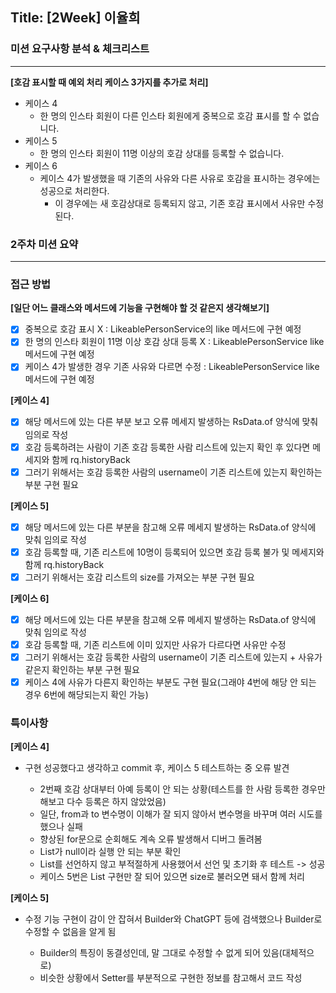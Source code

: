## Title: [2Week] 이율희

### 미션 요구사항 분석 & 체크리스트

---

**[호감 표시할 때 예외 처리 케이스 3가지를 추가로 처리]**

- 케이스 4
  - 한 명의 인스타 회원이 다른 인스타 회원에게 중복으로 호감 표시를 할 수 없습니다.
- 케이스 5
  - 한 명의 인스타 회원이 11명 이상의 호감 상대를 등록할 수 없습니다. 
- 케이스 6
  - 케이스 4가 발생했을 때 기존의 사유와 다른 사유로 호감을 표시하는 경우에는 성공으로 처리한다.
    - 이 경우에는 새 호감상대로 등록되지 않고, 기존 호감 표시에서 사유만 수정된다.


### 2주차 미션 요약

---

### 접근 방법 ###

**[일단 어느 클래스와 메서드에 기능을 구현해야 할 것 같은지 생각해보기]**
  - [X] 중복으로 호감 표시 X : LikeablePersonService의 like 메서드에 구현 예정
  - [X] 한 명의 인스타 회원이 11명 이상 호감 상대 등록 X : LikeablePersonService like 메서드에 구현 예정
  - [X] 케이스 4가 발생한 경우 기존 사유와 다르면 수정 : LikeablePersonService like 메서드에 구현 예정

**[케이스 4]**
  - [X] 해당 메서드에 있는 다른 부분 보고 오류 메세지 발생하는 RsData.of 양식에 맞춰 임의로 작성
  - [X] 호감 등록하려는 사람이 기존 호감 등록한 사람 리스트에 있는지 확인 후 있다면 메세지와 함께 rq.historyBack
  - [X] 그러기 위해서는 호감 등록한 사람의 username이 기존 리스트에 있는지 확인하는 부분 구현 필요

**[케이스 5]**
  - [X] 해당 메서드에 있는 다른 부분을 참고해 오류 메세지 발생하는 RsData.of 양식에 맞춰 임의로 작성
  - [X]  호감 등록할 때, 기존 리스트에 10명이 등록되어 있으면 호감 등록 불가 및 메세지와 함께 rq.historyBack
  - [X] 그러기 위해서는 호감 리스트의 size를 가져오는 부분 구현 필요

**[케이스 6]**
  - [X] 해당 메서드에 있는 다른 부분을 참고해 오류 메세지 발생하는 RsData.of 양식에 맞춰 임의로 작성
  - [X] 호감 등록할 때, 기존 리스트에 이미 있지만 사유가 다르다면 사유만 수정
  - [X] 그러기 위해서는 호감 등록한 사람의 username이 기존 리스트에 있는지 + 사유가 같은지 확인하는 부분 구현 필요
  - [X] 케이스 4에 사유가 다른지 확인하는 부분도 구현 필요(그래야 4번에 해당 안 되는 경우 6번에 해당되는지 확인 가능)

### 특이사항 ###

**[케이스 4]**

  - 구현 성공했다고 생각하고 commit 후, 케이스 5 테스트하는 중 오류 발견

    - 2번째 호감 상대부터 아예 등록이 안 되는 상황(테스트를 한 사람 등록한 경우만 해보고 다수 등록은 하지 않았었음)
    - 일단, from과 to 변수명이 이해가 잘 되지 않아서 변수명을 바꾸며 여러 시도를 했으나 실패
    - 향상된 for문으로 순회해도 계속 오류 발생해서 디버그 돌려봄
    - List가 null이라 실행 안 되는 부분 확인
    - List를 선언하지 않고 부적절하게 사용했어서 선언 및 초기화 후 테스트 -> 성공
    - 케이스 5번은 List 구현만 잘 되어 있으면 size로 불러오면 돼서 함께 처리

**[케이스 5]**

 - 수정 기능 구현이 감이 안 잡혀서 Builder와 ChatGPT 등에 검색했으나 Builder로 수정할 수 없음을 알게 됨

   - Builder의 특징이 동결성인데, 말 그대로 수정할 수 없게 되어 있음(대체적으로)
   - 비슷한 상황에서 Setter를 부분적으로 구현한 정보를 참고해서 코드 작성